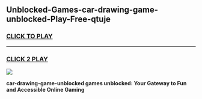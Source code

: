 
## Unblocked-Games-car-drawing-game-unblocked-Play-Free-qtuje
<h3>
<a href="https://premium76.site?title=car-drawing-game-unblocked&ref=21A">CLICK TO PLAY</a></h3>
<hr>

<h3>
<a href="https://premium76.site?title=car-drawing-game-unblocked&ref=21A">CLICK 2 PLAY</a>
  
</h3>

<a href="https://premium76.site?title=car-drawing-game-unblocked&ref=21A"><img src="https://clearcache.store/games.png"></a>


**car-drawing-game-unblocked games unblocked: Your Gateway to Fun and Accessible Online Gaming**
